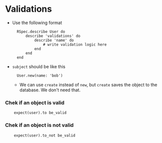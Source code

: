 # Validations
- Use the following format

        RSpec.describe User do
            describe 'validations' do
                describe 'name' do
                    # write validation logic here
                end
            end
        end

- `subject` should be like this

        User.new(name: 'bob')

    - We can use `create` instead of `new`, but `create` saves the object to the database. We don't need that.

### Chek if an object is valid

        expect(user).to be_valid

### Chek if an object is not valid

        expect(user).to_not be_valid